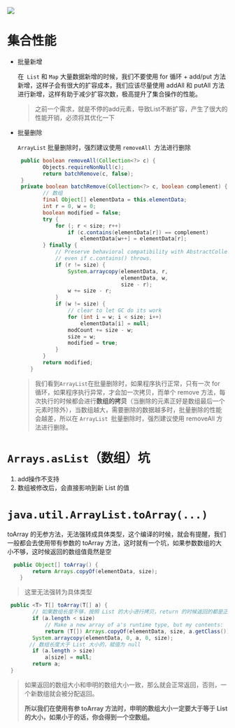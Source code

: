 ![](https://liutianruo-2019-go-go-go.oss-cn-shanghai.aliyuncs.com/images/Collection.jpg)

# 集合性能

+ 批量新增

  在` List` 和 `Map` 大量数据新增的时候，我们不要使用 for 循环 + add/put 方法新增，这样子会有很大的扩容成本，我们应该尽量使用 addAll 和 putAll 方法进行新增，这样有助于减少扩容次数，极高提升了集合操作的性能。

  > 之前一个需求，就是不停的add元素，导致List不断扩容，产生了很大的性能开销，必须将其优化一下

+ 批量删除

  `ArrayList` 批量删除时，强烈建议使用 `removeAll `方法进行删除

  ```java
   public boolean removeAll(Collection<?> c) {
          Objects.requireNonNull(c);
          return batchRemove(c, false);
   }
   private boolean batchRemove(Collection<?> c, boolean complement) {
          // 数组
          final Object[] elementData = this.elementData;
          int r = 0, w = 0;
          boolean modified = false;
          try {
              for (; r < size; r++)
                  if (c.contains(elementData[r]) == complement)
                      elementData[w++] = elementData[r];
          } finally {
              // Preserve behavioral compatibility with AbstractCollection,
              // even if c.contains() throws.
              if (r != size) {
                  System.arraycopy(elementData, r,
                                   elementData, w,
                                   size - r);
                  w += size - r;
              }
              if (w != size) {
                  // clear to let GC do its work
                  for (int i = w; i < size; i++)
                      elementData[i] = null;
                  modCount += size - w;
                  size = w;
                  modified = true;
              }
          }
          return modified;
      }
  ```

  > 我们看到` ArrayList `在批量删除时，如果程序执行正常，只有一次 for 循环，如果程序执行异常，才会加一次拷贝，而单个 remove 方法，每次执行的时候都会进行**数组的拷贝**（当删除的元素正好是数组最后一个元素时除外），当数组越大，需要删除的数据越多时，批量删除的性能会越差，所以在 `ArrayList `批量删除时，强烈建议使用 removeAll 方法进行删除。

# `Arrays.asList`（数组）坑

1. add操作不支持
2. 数组被修改后，会直接影响到新 List 的值

# `java.util.ArrayList.toArray(...)`

toArray 的无参方法，无法强转成具体类型，这个编译的时候，就会有提醒，我们一般都会去使用带有参数的 toArray 方法，这时就有一个坑，如果参数数组的大小不够，这时候返回的数组值竟然是空

```java
  public Object[] toArray() {
        return Arrays.copyOf(elementData, size);
    }
```

> 这里无法强转为具体类型



```java
 public <T> T[] toArray(T[] a) {
        // 如果数组长度不够，按照 List 的大小进行拷贝，return 的时候返回的都是正确的数组
        if (a.length < size)
            // Make a new array of a's runtime type, but my contents:
            return (T[]) Arrays.copyOf(elementData, size, a.getClass());
        System.arraycopy(elementData, 0, a, 0, size);
       // 数组长度大于 List 大小的，赋值为 null
        if (a.length > size)
            a[size] = null;
        return a;
 }
```

> 如果返回的数组大小和申明的数组大小一致，那么就会正常返回，否则，一个新数组就会被分配返回。
>
> **所以我们在使用有参 toArray 方法时，申明的数组大小一定要大于等于 List 的大小，如果小于的话，你会得到一个空数组。**



